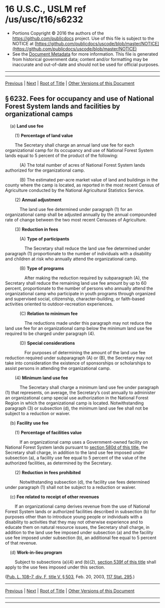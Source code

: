 ---
---

# 16 U.S.C., USLM ref /us/usc/t16/s6232

* Portions Copyright © 2016 the authors of the https://github.com/publicdocs project.
  Use of this file is subject to the NOTICE at [https://github.com/publicdocs/uscode/blob/master/NOTICE](https://github.com/publicdocs/uscode/blob/master/NOTICE)
* See the [Document Metadata](././../../../..//README.md) for more information.
  This file is generated from historical government data; content and/or formatting may be inaccurate and out-of-date and should not be used for official purposes.

----------
----------

[Previous](./../../../..//us/usc/t16/ch81A/m__us_usc_t16_s6231.md) | [Next](./../../../..//us/usc/t16/ch81A/m__us_usc_t16_s6233.md) | [Root of Title](./../../../../) | [Other Versions of this Document](https://publicdocs.github.io/go/links?ns=uslm&ref=%2Fus%2Fusc%2Ft16%2Fs6232)

## § 6232. Fees for occupancy and use of National Forest System lands and facilities by organizational camps

    (a) __Land use fee__ 

        (1) __Percentage of land value__ 

        The Secretary shall charge an annual land use fee for each organizational camp for its occupancy and use of National Forest System lands equal to 5 percent of the product of the following:

            (A) The total number of acres of National Forest System lands authorized for the organizational camp.

            (B) The estimated per-acre market value of land and buildings in the county where the camp is located, as reported in the most recent Census of Agriculture conducted by the National Agricultural Statistics Service.

        (2) __Annual adjustment__ 

            The land use fee determined under paragraph (1) for an organizational camp shall be adjusted annually by the annual compounded rate of change between the two most recent Censuses of Agriculture.

        (3) __Reduction in fees__ 

            (A) __Type of participants__ 

                The Secretary shall reduce the land use fee determined under paragraph (1) proportionate to the number of individuals with a disability and children at risk who annually attend the organizational camp.

            (B) __Type of programs__ 

                After making the reduction required by subparagraph (A), the Secretary shall reduce the remaining land use fee amount by up to 60 percent, proportionate to the number of persons who annually attend the organizational camp who participate in youth programs through organized and supervised social, citizenship, character-building, or faith-based activities oriented to outdoor-recreation experiences.

            (C) __Relation to minimum fee__ 

                The reductions made under this paragraph may not reduce the land use fee for an organizational camp below the minimum land use fee required to be charged under paragraph (4).

            (D) __Special considerations__ 

                For purposes of determining the amount of the land use fee reduction required under subparagraph (A) or (B), the Secretary may not take into consideration the existence of sponsorships or scholarships to assist persons in attending the organizational camp.

        (4) __Minimum land use fee__ 

            The Secretary shall charge a minimum land use fee under paragraph (1) that represents, on average, the Secretary’s cost annually to administer an organizational camp special use authorization in the National Forest Region in which the organizational camp is located. Notwithstanding paragraph (3) or subsection (d), the minimum land use fee shall not be subject to a reduction or waiver.

    (b) __Facility use fee__ 

        (1) __Percentage of facilities value__ 

            If an organizational camp uses a Government-owned facility on National Forest System lands pursuant to [section 580d of this title][/us/usc/t16/s580d], the Secretary shall charge, in addition to the land use fee imposed under subsection (a), a facility use fee equal to 5 percent of the value of the authorized facilities, as determined by the Secretary.

        (2) __Reduction in fees prohibited__ 

            Notwithstanding subsection (d), the facility use fees determined under paragraph (1) shall not be subject to a reduction or waiver.

    (c) __Fee related to receipt of other revenues__ 

        If an organizational camp derives revenue from the use of National Forest System lands or authorized facilities described in subsection (b) for purposes other than to introduce young people or individuals with a disability to activities that they may not otherwise experience and to educate them on natural resource issues, the Secretary shall charge, in addition to the land use fee imposed under subsection (a) and the facility use fee imposed under subsection (b), an additional fee equal to 5 percent of that revenue.

    (d) __Work-in-lieu program__ 

        Subject to subsections (a)(4) and (b)(2), [section 539f of this title][/us/usc/t16/s539f] shall apply to the use fees imposed under this section.

([Pub. L. 108–7, div. F, title V, § 503][/us/pl/108/7/s503], Feb. 20, 2003, [117 Stat. 295][/us/stat/117/295].)

----------

[Previous](./../../../..//us/usc/t16/ch81A/m__us_usc_t16_s6231.md) | [Next](./../../../..//us/usc/t16/ch81A/m__us_usc_t16_s6233.md) | [Root of Title](./../../../../) | [Other Versions of this Document](https://publicdocs.github.io/go/links?ns=uslm&ref=%2Fus%2Fusc%2Ft16%2Fs6232)

----------
----------

[/us/usc/t16/s580d]: https://publicdocs.github.io/go/links?ns=uslm&ref=%2Fus%2Fusc%2Ft16%2Fs580d
[/us/usc/t16/s539f]: https://publicdocs.github.io/go/links?ns=uslm&ref=%2Fus%2Fusc%2Ft16%2Fs539f
[/us/pl/108/7/s503]: https://publicdocs.github.io/go/links?ns=uslm&ref=%2Fus%2Fpl%2F108%2F7%2Fs503
[/us/stat/117/295]: https://publicdocs.github.io/go/links?ns=uslm&ref=%2Fus%2Fstat%2F117%2F295


